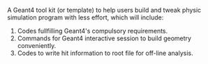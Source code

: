 A Geant4 tool kit (or template) to help users build and tweak physic simulation program with less effort,
which will include:
1. Codes fullfilling Geant4's compulsory requirements.
2. Commands for Geant4 interactive session to build geometry conveniently.
3. Codes to write hit information to root file for off-line analysis.

